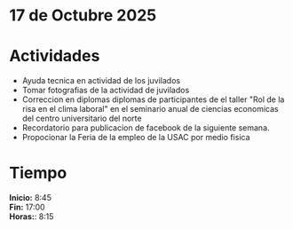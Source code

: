 # 17 de Octubre 2025

# Actividades

- Ayuda tecnica en actividad de los juvilados
- Tomar fotografias de la actividad de juvilados
- Correccion en diplomas diplomas de participantes de el taller "Rol de la risa en el clima laboral" en el seminario anual de ciencias economicas del centro universitario del norte
- Recordatorio para publicacion de facebook de la siguiente semana.
- Propocionar la Feria de la empleo de la USAC por medio fisica

# Tiempo

**Inicio:** 8:45  
**Fin:** 17:00  
**Horas:**: 8:15  
